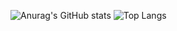 ![Anurag's GitHub stats](https://github-readme-stats.vercel.app/api?username=ebolblga&show_icons=true&theme=dark&hide_border=true&disable_animations=true)
![Top Langs](https://github-readme-stats.vercel.app/api/top-langs/?username=ebolblga&layout=compact&show_icons=true&theme=dark&hide_border=true&disable_animations=true)

